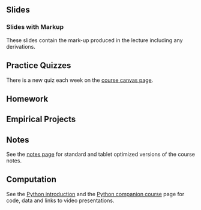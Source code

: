 <!--
.. title: Financial Econometrics II
.. slug: hilary-term
.. date: 2020-01-27 17:51:04 UTC
.. tags: teaching, mfe
.. category: teaching 
.. link: 
.. description: Teaching resources for MFE Financial Econometrics II
.. type: text
.. jumbotron_color: #002147
.. jumbotron_light: True
.. jumbotron: MFE Financial Econometrics II
.. jumbotron_text: The most-up-to-date information on MFE Financial Econometrics II
-->

## Slides

<!--[Univariate Volatility](/files/teaching/mfe/slides/univariate-volatility-2019-2020.pdf) (Week 1-5) -->
<!--[Value-at-Risk](/files/teaching/mfe/slides/var-and-distributions2019-2020.pdf) (Week 5-6) -->
<!--[Vector Autoregressions](/files/teaching/mfe/slides/vector-ar-2019-2020.pdf) (Week 6-8) -->
<!--[Heterogeneity, Endogeneity, and Casual Inference](/files/teaching/mfe/slides/causal-inference-2019-2020.pdf) (Week 8) -->


### Slides with Markup

These slides contain the mark-up produced in the lecture including any derivations.

<!--* [Univariate Volatility](/files/teaching/mfe/markup/univariate-volatility-2019-2020-week-1.pdf) (Week 1) -->
<!--* [Univariate Volatility](/files/teaching/mfe/markup/univariate-volatility-2019-2020-week-2.pdf) (Week 2) -->
<!--* [Univariate Volatility](/files/teaching/mfe/markup/univariate-volatility-2019-2020-week-4.pdf) (Week 4) -->
<!--* [Value-at-Risk](/files/teaching/mfe/markup/var-2019-2020-week-5.pdf) (Week 5) -->
<!--* [Value-at-Risk](/files/teaching/mfe/markup/var-2019-2020-week-6.pdf) (Week 6) -->
<!--* [Vector Autoregressions](/files/teaching/mfe/markup/vector-ar-2019-2020-week-6.pdf) (Week 6) -->
<!--* [Vector Autoregressions](/files/teaching/mfe/markup/vector-ar-2019-2020-week-7.pdf) (Week 7) -->
<!--* [Vector Autoregressions](/files/teaching/mfe/markup/vector-ar-2019-2020-week-8.pdf) (Week 8) -->
<!--* [Causal Inference](/files/teaching/mfe/markup/causal-inference-2019-2020.pdf) (Week 8) -->

## Practice Quizzes

There is a new quiz each week on the [course canvas page](https://canvas.sbs.ox.ac.uk/courses/1219). 

## Homework

<!-- * [Weeks 1 - 4](/files/teaching/mfe/homework/ht_assignments_weeks_1_to_4.pdf) -->
<!-- * [Weeks 5 - 8](/files/teaching/mfe/homework/ht_assignments_weeks_5_to_8.pdf) -->
<!-- * [Final Exam (2019)](/files/teaching/mfe/homework/fe-final-2019.pdf) -->

## Empirical Projects

<!-- * [Empirical Project 2](/files/teaching/mfe/assignments/computational-exercise-2-2019-2020.pdf)  -->
<!-- * [Empirical Project 3](/teaching/mfe/practical_work_4/) (Due Week 9) -->

## Notes

See the [notes page](/teaching/mfe/notes/) for standard and tablet optimized versions of the course notes.

## Computation

See the [Python introduction](/teaching/python/course/) and the
[Python companion course](/teaching/python/companion-course/) page for
code, data and links to video presentations.